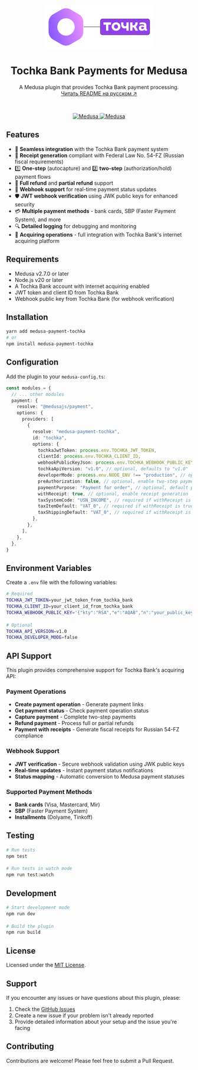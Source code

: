 <p align="center">
  <a href="https://www.medusajs.com">
    <img alt="Medusa and Tochka Bank" src="medusa_and_tochka.png" height="120">
  </a>

</p>

<h1 align="center">
Tochka Bank Payments for Medusa
</h1>

<p align="center">
  A Medusa plugin that provides Tochka Bank payment processing.
  <br/>
  <a href="https://github.com/fatheroctober/medusa-payment-tochka/blob/HEAD/packages/medusa-payment-tochka/README.ru.md">Читать README на русском ↗</a>
</p>

<br/>

<p align="center">
  <a href="https://medusajs.com">
    <img src="https://img.shields.io/badge/Medusa-^2.7.0-blue?logo=medusa" alt="Medusa" />
  </a>
  <a href="https://medusajs.com">
    <img src="https://img.shields.io/badge/Tested_with_Medusa-v2.10.3-green?logo=checkmarx" alt="Medusa" />
  </a>
</p>

## Features

- 🔗 **Seamless integration** with the Tochka Bank payment system
- 🧾 **Receipt generation** compliant with Federal Law No. 54-FZ (Russian fiscal requirements)
- 1️⃣ **One-step** (autocapture) and 2️⃣ **two-step** (authorization/hold) payment flows
- 🔄 **Full refund** and **partial refund** support
- 🔔 **Webhook support** for real-time payment status updates
- 🛡 **JWT webhook verification** using JWK public keys for enhanced security
- 💳 **Multiple payment methods** - bank cards, SBP (Faster Payment System), and more
- 🔍 **Detailed logging** for debugging and monitoring
- 🏦 **Acquiring operations** - full integration with Tochka Bank's internet acquiring platform

## Requirements

- Medusa v2.7.0 or later
- Node.js v20 or later
- A Tochka Bank account with internet acquiring enabled
- JWT token and client ID from Tochka Bank
- Webhook public key from Tochka Bank (for webhook verification)

## Installation

```bash
yarn add medusa-payment-tochka
# or
npm install medusa-payment-tochka
```

## Configuration

Add the plugin to your `medusa-config.ts`:

```typescript
const modules = {
  // ... other modules
  payment: {
    resolve: "@medusajs/payment",
    options: {
      providers: [
        {
          resolve: "medusa-payment-tochka",
          id: "tochka",
          options: {
            tochkaJwtToken: process.env.TOCHKA_JWT_TOKEN,
            clientId: process.env.TOCHKA_CLIENT_ID,
            webhookPublicKeyJson: process.env.TOCHKA_WEBHOOK_PUBLIC_KEY,
            tochkaApiVersion: "v1.0", // optional, defaults to "v1.0"
            developerMode: process.env.NODE_ENV !== "production", // optional, defaults to false
            preAuthorization: false, // optional, enable two-step payments
            paymentPurpose: "Payment for order", // optional, default payment description
            withReceipt: true, // optional, enable receipt generation
            taxSystemCode: "USN_INCOME", // required if withReceipt is true
            taxItemDefault: "VAT_0", // required if withReceipt is true
            taxShippingDefault: "VAT_0", // required if withReceipt is true
          },
        },
      ],
    },
  },
}
```

## Environment Variables

Create a `.env` file with the following variables:

```bash
# Required
TOCHKA_JWT_TOKEN=your_jwt_token_from_tochka_bank
TOCHKA_CLIENT_ID=your_client_id_from_tochka_bank
TOCHKA_WEBHOOK_PUBLIC_KEY='{"kty":"RSA","e":"AQAB","n":"your_public_key_n_value"}'

# Optional
TOCHKA_API_VERSION=v1.0
TOCHKA_DEVELOPER_MODE=false
```

## API Support

This plugin provides comprehensive support for Tochka Bank's acquiring API:

### Payment Operations
- **Create payment operation** - Generate payment links
- **Get payment status** - Check payment operation status
- **Capture payment** - Complete two-step payments
- **Refund payment** - Process full or partial refunds
- **Payment with receipts** - Generate fiscal receipts for Russian 54-FZ compliance

### Webhook Support
- **JWT verification** - Secure webhook validation using JWK public keys
- **Real-time updates** - Instant payment status notifications
- **Status mapping** - Automatic conversion to Medusa payment statuses

### Supported Payment Methods
- **Bank cards** (Visa, Mastercard, Mir)
- **SBP** (Faster Payment System)
- **Installments** (Dolyame, Tinkoff)

## Testing

```bash
# Run tests
npm test

# Run tests in watch mode
npm run test:watch
```

## Development

```bash
# Start development mode
npm run dev

# Build the plugin
npm run build
```

## License

Licensed under the [MIT License](LICENSE).

## Support

If you encounter any issues or have questions about this plugin, please:

1. Check the [GitHub Issues](https://github.com/fatheroctober/medusa-payment-tochka/issues)
2. Create a new issue if your problem isn't already reported
3. Provide detailed information about your setup and the issue you're facing

## Contributing

Contributions are welcome! Please feel free to submit a Pull Request.